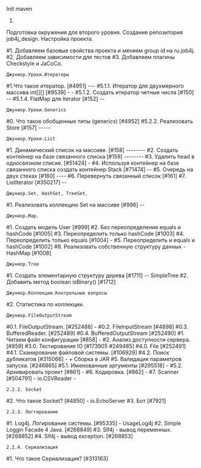 Init maven

1)
Подготовка окружения для второго уровня.
Создание репозитория job4j_design.
Настройка проекта.

#1. Добавляем базовые свойства проекта и меняем group id на ru.job4j.
#2. Добавляем зависимости для тестов
#3. Добавляем плагины Checkstyle и JaCoCo.

    Джуниор.Уроки.Итераторы

#1.Что такое итератор. [#4951] ---
#5.1.1. Итератор для двухмерного массива int[][] [#9539] - -
#5.1.2. Создать итератор четные числа [#150] --
#5.1.4. FlatMap для Iterator<Iterator> [#152] --

    Джуниор.Уроки.Generics

#0. Что такое обобщенные типы (generics) [#4952]
#5.2.2. Реализовать Store<T extends Base> [#157] -----

    Джуниор.Уроки.List

#1. Динамический список на массиве. [#158] --------
#2. Создать контейнер на базе связанного списка [#159] --------
#3. Удалить head в односвязном списке. [#51424] -
#4. Используя контейнер на базе связанного списка создать контейнер Stack [#71474] --
#5. Очередь на двух стеках [#160] ----
#6. Перевернуть связанный список [#161] 
#7. ListIterator [#350217] --

    Джуниор.Set, HashSet, TreeSet.

#1. Реализовать коллекцию Set на массиве [#996] --

    Джуниор.Map.

#1. Создать модель User   [#999]
#2. Без переопределения equals и hashCode [#1005]
#3. Переопределить только hashCode [#1003]
#4. Переопределить только equals [#1004] -
#5. Переопределить и equals и hashCode [#1002]
#8. Реализовать собственную структуру данных - HashMap [#1008] 

    Джуниор.Tree

#1. Создать элементарную структуру дерева [#1711] -- SimpleTree
#2. Добавить метод boolean isBinary() [#1712] 

    Джуниор.Коллекции.Контрольные вопросы

#2. Статистика по коллекции.

    Джуниор.FileOutputStream

#0.1. FileOutputStream. [#252488] -
#0.2. FileInputStream [#4898] 
#0.3. BufferedReader. [#252489]
#0.4. BufferedOutputStream [#252490]
#1. Читаем файл конфигурации [#858] -
#2. Анализ доступности сервера. [#859]
#3.0. Тестирование IO [#173905 #249485]
#4.0. File [#252491]
#4.1. Сканирование файловой системы. [#106929]
#4.2. Поиск дубликатов [#315066] - + Сборка в JAR
#5. Валидация параметров запуска. [#246865]
#5.1. Именованные аргументы [#295518] - 
#5.2. Архивировать проект [#861] -
#6. Кодировка. [#862]  -
#7. Scanner [#504791] - io.CSVReader -

    2.2.2. Socket
#2. Что такое Socket? [#4850] - io.EchoServer 
#3. Бот [#7921] 

    2.2.3. Логгирование
#1. Log4j. Логирование системы. [#95335] - UsageLog4j 
#2. Simple Loggin Facade 4 Java. [#268849]
#3. Slf4j - вывод переменных. [#268852] 
#4. Slf4j - вывод exception. [#268853]

    2.2.4. Сериализация
#1. Что такое Сериализация? [#313163]